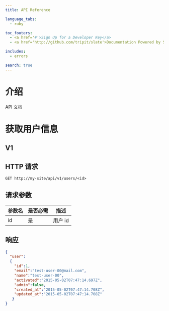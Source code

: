 ```yaml
---
title: API Reference

language_tabs:
  - ruby

toc_footers:
  - <a href='#'>Sign Up for a Developer Key</a>
  - <a href='http://github.com/tripit/slate'>Documentation Powered by Slate</a>

includes:
  - errors

search: true
---
```

# 介绍

API 文档

# 获取用户信息

## V1

## HTTP 请求

`GET http://my-site/api/v1/users/<id>`

## 请求参数

参数名 | 是否必需 | 描述
-----| --------| -------
id   |  是      | 用户 id|

## 响应

```json
{
  "user":
  {
    "id":1,
    "email":"test-user-00@mail.com",
    "name":"test-user-00",
    "activated":"2015-05-02T07:47:14.697Z",
    "admin":false,
    "created_at":"2015-05-02T07:47:14.708Z",
    "updated_at":"2015-05-02T07:47:14.708Z"
   }
}
```
